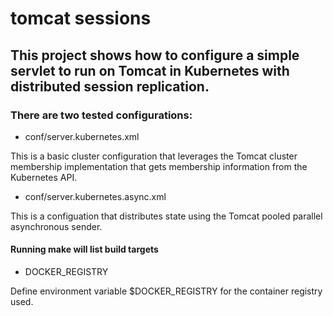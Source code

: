 # tomcat sessions                                                  

## This project shows how to configure a simple servlet to run on Tomcat in Kubernetes with distributed session replication.

### There are two tested configurations:
 - conf/server.kubernetes.xml
  
This is a basic cluster configuration that leverages the Tomcat cluster membership implementation that gets membership information from the Kubernetes API.


 - conf/server.kubernetes.async.xml

This is a configuation that distributes state using the Tomcat pooled parallel asynchronous sender.


#### Running make will list build targets

- DOCKER_REGISTRY 

Define environment variable $DOCKER_REGISTRY for the container registry used.